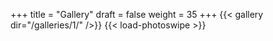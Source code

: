 +++
title = "Gallery"
draft = false
weight = 35
+++
{{< gallery dir="/galleries/1/" />}} {{< load-photoswipe >}}

